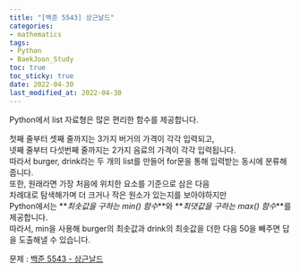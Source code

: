 ```yaml
---
title: "[백준 5543] 상근날드"
categories: 
- mathematics
tags:
- Python
- BaekJoon_Study
toc: true
toc_sticky: true
date: 2022-04-30
last_modified_at: 2022-04-30
---
```


Python에서 list 자료형은 많은 편리한 함수를 제공합니다.

첫째 줄부터 셋째 줄까지는 3가지 버거의 가격이 각각 입력되고,  
넷째 줄부터 다섯번째 줄까지는 2가지 음료의 가격이 각각 입력됩니다.  
따라서 burger, drink라는 두 개의 list를 만들어 for문을 통해 입력받는 동시에 분류해줍니다.  
또한, 원래라면 가장 처음에 위치한 요소를 기준으로 삼은 다음  
차례대로 탐색해가며 더 크거나 작은 원소가 있는지를 보아야하지만  
Python에서는 **_최솟값을 구하는 min() 함수_**와 **_최댓값을 구하는 max() 함수_**를 제공합니다.  
따라서, min을 사용해 burger의 최솟값과 drink의 최솟값을 더한 다음 50을 빼주면 답을 도출해낼 수 있습니다.

문제 : [백준 5543 - 상근날드](https://www.acmicpc.net/problem/5543)

<script src="https://gist.github.com/Ryumaker/9478bcadd7b540ea55e6fb400d72299e.js"></script>



